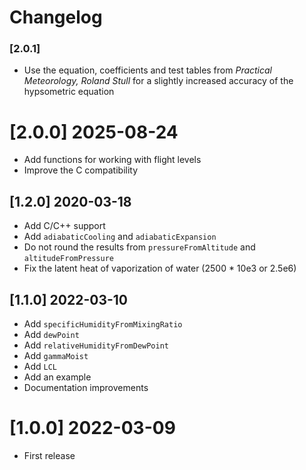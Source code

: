 # Changelog

### [2.0.1]
 - Use the equation, coefficients and test tables from *Practical Meteorology, Roland Stull* for a slightly increased accuracy of the hypsometric equation

# [2.0.0] 2025-08-24
 - Add functions for working with flight levels
 - Improve the C compatibility

## [1.2.0] 2020-03-18
 - Add C/C++ support
 - Add `adiabaticCooling` and `adiabaticExpansion`
 - Do not round the results from `pressureFromAltitude` and `altitudeFromPressure`
 - Fix the latent heat of vaporization of water (2500 * 10e3 or 2.5e6)

## [1.1.0] 2022-03-10
 - Add `specificHumidityFromMixingRatio`
 - Add `dewPoint`
 - Add `relativeHumidityFromDewPoint`
 - Add `gammaMoist`
 - Add `LCL`
 - Add an example
 - Documentation improvements

# [1.0.0] 2022-03-09

 - First release
